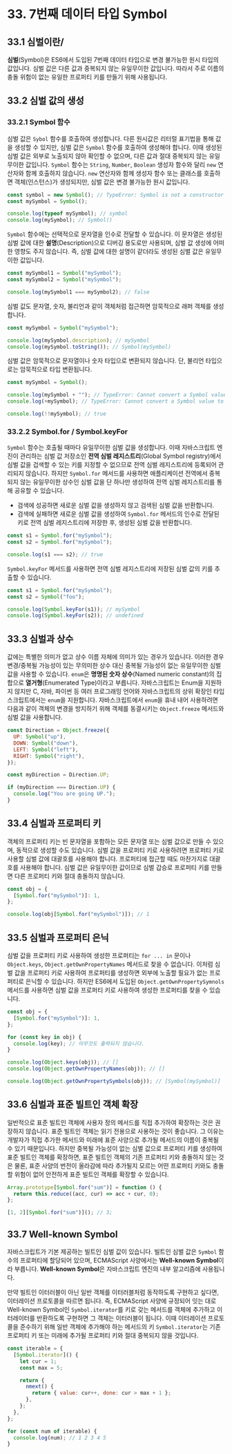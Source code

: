 # 33. 7번째 데이터 타입 Symbol

## 33.1 심벌이란/

**심벌**(Symbol)은 ES6에서 도입된 7번째 데이터 타입으로 변경 불가능한 원시 타입의 값입니다. 심벌 값은 다른 값과 중복되지 않는 유일무이한 값입니다. 따라서 주로 이름의 충돌 위험이 없는 유일한 프로퍼티 키를 만들기 위해 사용됩니다.

## 33.2 심벌 값의 생성

### 33.2.1 Symbol 함수

심벌 값은 `Sybol` 함수를 호출하여 생성합니다. 다른 원시값은 리터럴 표기법을 통해 값을 생성할 수 있지만, 심벌 값은 `Symbol` 함수를 호출하여 생성해야 합니다. 이때 생성된 심벌 값은 외부로 노출되지 않아 확인할 수 없으며, 다른 값과 절대 중복되지 않는 유일무이한 값입니다. `Symbol` 함수는 `String`, `Number`, `Boolean` 생성자 함수와 달리 `new` 연산자와 함께 호출하지 않습니다. `new` 연산자와 함께 생성자 함수 또는 클래스를 호출하면 객체(인스턴스)가 생성되지만, 심벌 값은 변경 불가능한 원시 값입니다.

```javascript
const symbol = new Symbol(); // TypeError: Symbol is not a constructor
const mySymbol = Symbol();

console.log(typeof mySymbol); // symbol
console.log(mySymbol); // Symbol()
```

`Symbol` 함수에는 선택적으로 문자열을 인수로 전달할 수 있습니다. 이 문자열은 생성된 심벌 값에 대한 **설명**(Description)으로 디버깅 용도로만 사용되며, 심벌 값 생성에 어떠한 영향도 주지 않습니다. 즉, 심벌 값에 대한 설명이 같더라도 생성된 심벌 값은 유일무이한 값입니다.

```javascript
const mySymbol1 = Symbol("mySymbol");
const mySymbol2 = Symbol("mySymbol");

console.log(mySymbol1 === mySymbol2); // false
```

심벌 값도 문자열, 숫자, 불리언과 같이 객체처럼 접근하면 암묵적으로 래퍼 객체를 생성합니다.

```javascript
const mySymbol = Symbol("mySymbol");

console.log(mySymbol.description); // mySymbol
console.log(mySymbol.toString()); // Symbol(mySymbol)
```

심벌 값은 암묵적으로 문자열이나 숫자 타입으로 변환되지 않습니다. 단, 불리언 타입으로는 암묵적으로 타입 변환됩니다.

```javascript
const mySymbol = Symbol();

console.log(mySymbol + ""); // TypeError: Cannot convert a Symbol value to a String
console.log(+mySymbol); // TypeError: Cannot convert a Symbol value to a String

console.log(!!mySymbol); // true
```

### 33.2.2 Symbol.for / Symbol.keyFor

`Symbol` 함수는 호출될 때마다 유일무이한 심벌 값을 생성합니다. 이때 자바스크립트 엔진이 관리하는 심벌 값 저장소인 **전역 심벌 레지스트리**(Global Symbol registry)에서 심벌 값을 겁색할 수 있는 키를 지정할 수 없으므로 전역 심벌 레지스트리에 등록되어 관리되지 않습니다. 하지만 `Symbol.for` 메서드를 사용하면 애플리케이션 전역에서 중복되지 않는 유일무이한 상수인 심벌 값을 단 하나만 생성하여 전역 심벌 레지스트리를 통해 공유할 수 있습니다.

- 검색에 성공하면 새로운 심벌 값을 생성하지 않고 검색된 심벌 값을 반환합니다.
- 검색에 실패하면 새로운 심벌 값을 생성하여 `Symbol.for` 메서드의 인수로 전달된 키로 전역 심벌 레지스트리에 저장한 후, 생성된 심벌 값을 반환합니다.

```javascript
const s1 = Symbol.for("mySymbol");
const s2 = Symbol.for("mySymbol");

console.log(s1 === s2); // true
```

`Symbol.keyFor` 메서드를 사용하면 전역 심벌 레지스트리에 저장된 심벌 값의 키를 추출할 수 있습니다.

```javascript
const s1 = Symbol.for("mySymbol");
const s2 = Symbol("foo");

console.log(Symbol.keyFor(s1)); // mySymbol
console.log(Symbol.keyFor(s2)); // undefined
```

## 33.3 심벌과 상수

값에는 특별한 의미가 없고 상수 이름 자체에 의미가 있는 경우가 있습니다. 이러한 경우 변경/중복될 가능성이 있는 무의미한 상수 대신 중복될 가능성이 없는 유일무이한 심벌 값을 사용할 수 있습니다. `enum`은 **명명된 숫자 상수**(Named numeric constant)의 집합으로 **열거형**(Enumerated Type)이라고 부릅니다. 자바스크립트는 Enum을 지원하지 않지만 C, 자바, 파이썬 등 여러 프로그래밍 언어와 자바스크립트의 상위 확장인 타입스크립트에서는 `enum`을 지원합니다. 자바스크립트에서 `enum`을 휴내 내어 사용하려면 다음과 같이 객체의 변경을 방지하기 위해 객체를 동결시키는 `Object.freeze` 메서드와 심벌 값을 사용합니다.

```javascript
const Direction = Object.freeze({
  UP: Symbol("up"),
  DOWN: Symbol("down"),
  LEFT: Symbol("left"),
  RIGHT: Symbol("right"),
});

const myDirection = Direction.UP;

if (myDirection === Direction.UP) {
  console.log("You are going UP.");
}
```

## 33.4 심벌과 프로퍼티 키

객체의 프로퍼티 키는 빈 문자열을 포함하는 모든 문자열 또는 심벌 값으로 만들 수 있으며, 동적으로 생성할 수도 있습니다. 심벌 값을 프로퍼티 키로 사용하려면 프로퍼티 키로 사용할 심벌 값에 대괄호를 사용해야 합니다. 프로퍼티에 접근할 때도 마찬가지로 대괄호를 사용해야 합니다. 심벌 값은 유일무이한 값이므로 심벌 갑승로 프로퍼티 키를 만들면 다른 프로퍼티 키와 절대 충돌하지 않습니다.

```javascript
const obj = {
  [Symbol.for("mySymbol")]: 1,
};

console.log(obj[Symbol.for("mySymbol")]); // 1
```

## 33.5 심벌과 프로퍼티 은닉

심벌 값을 프로퍼티 키로 사용하여 생성한 프로퍼티는 `for ... in` 문이나 `Object.keys`, `Object.getOwnPropertyNames` 메서드로 찾을 수 없습니다. 이처럼 심벌 값을 프로퍼티 키로 사용하여 프로퍼티를 생성하면 외부에 노출할 필요가 없는 프로퍼티로 은닉할 수 있습니다. 하지만 ES6에서 도입된 `Object.getOwnPropertySymnols` 메서드를 사용하면 심벌 값을 프로퍼티 키로 사용하여 생성한 프로퍼티를 찾을 수 있습니다.

```javascript
const obj = {
  [Symbol.for("mySymbol")]: 1,
};

for (const key in obj) {
  console.log(key); // 아무것도 출력되지 않습니다.
}

console.log(Object.keys(obj)); // []
console.log(Object.getOwnPropertyNames(obj)); // []

console.log(Object.getOwnPropertySymbols(obj)); // [Symbol(mySymbol)]
```

## 33.6 심벌과 표준 빌트인 객체 확장

일반적으로 표준 빌트인 객체에 사용자 정의 메서드를 직접 추가하여 확장하는 것은 권장하지 않습니다. 표준 빌트인 객체는 읽기 전용으로 사용하는 것이 좋습니다. 그 이유는 개발자가 직접 추가한 메서드와 미래에 표준 사양으로 추가될 메서드의 이름이 중복될 수 있기 때문입니다. 하지만 중복될 가능성이 없는 심벌 값으로 프로퍼티 키를 생성하여 표준 빌트인 객체를 확장하면, 표준 빌트인 객체의 기존 프로퍼티 키와 충돌하지 않는 것은 물론, 표준 사양의 번전이 올라감에 따라 추가될지 모르는 어떤 프로퍼티 키와도 충돌할 위험이 없어 안전하게 표준 빌트인 객체를 확장할 수 있습니다.

```javascript
Array.prototype[Symbol.for("sum")] = function () {
  return this.reduce((acc, cur) => acc + cur, 0);
};

[1, 2][Symbol.for("sum")](); // 3;
```

## 33.7 Well-known Symbol

자바스크립트가 기본 제공하는 빌트인 심벌 값이 있습니다. 빌트인 심벌 값은 `Symbol` 함수의 프로퍼티에 할당되어 있으며, ECMAScript 사양에서는 **Well-known Symbol**이라 부릅니다. **Well-known Symbol**은 자바스크립트 엔진의 내부 알고리즘에 사용됩니다.

만약 빌트인 이터러블이 아닌 일반 객체를 이터러블처럼 동작하도록 구현하고 싶다면, 이터레이션 프로토콜을 따르면 됩니다. 즉, ECMAScript 사양에 규정되어 잇는 대로 Well-known Symbol인 `Symbol.iterator`를 키로 갖는 메서드를 객체에 추가하고 이터레이터를 반환하도록 구현하면 그 객체는 이터러블이 됩니다. 이때 이터레이션 프로토콜을 준수하기 위해 일반 객체에 추가해야 하는 메서드의 키 `Symbol.iterator`는 기존 프로퍼티 키 또는 미래에 추가될 프로퍼티 키와 절대 중복되지 않을 것입니다.

```javascript
const iterable = {
  [Symbol.iterator]() {
    let cur = 1;
    const max = 5;

    return {
      nmext() {
        return { value: cur++, done: cur > max + 1 };
      },
    };
  },
};

for (const num of iterable) {
  console.log(num); // 1 2 3 4 5
}
```
